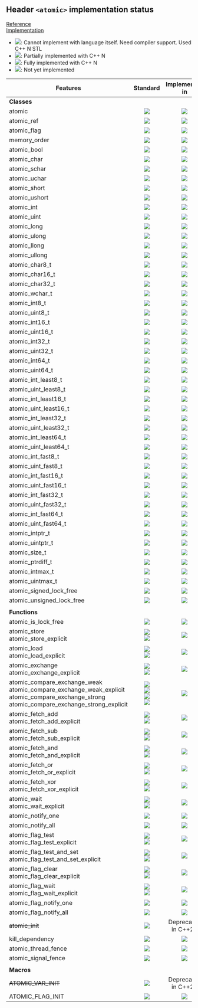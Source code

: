 ## Header `<atomic>` implementation status

[Reference](https://en.cppreference.com/w/cpp/header/atomic)  
[Implementation](../ss/include/ss/atomic.h)

* ![](https://img.shields.io/badge/C%2B%2B-N-red): Cannot implement with language itself. Need compiler support. Used C++ N STL
* ![](https://img.shields.io/badge/C%2B%2B-N-blue): Partially implemented with C++ N
* ![](https://img.shields.io/badge/C%2B%2B-N-green): Fully implemented with C++ N
* ![][notyet]: Not yet implemented

| Features                                     | Standard             | Implemented in                    |
|----------------------------------------------|:--------------------:|:---------------------------------:|
| **Classes**                                  |                      |                                   |
| atomic                                       | ![][cpp11]           | ![][notyet]                       |
| atomic_ref                                   | ![][cpp20]           | ![][notyet]                       |
| atomic_flag                                  | ![][cpp11]           | ![][notyet]                       |
| memory_order                                 | ![][cpp11]           | ![][notyet]                       |
| atomic_bool                                  | ![][cpp11]           | ![][notyet]                       |
| atomic_char                                  | ![][cpp11]           | ![][notyet]                       |
| atomic_schar                                 | ![][cpp11]           | ![][notyet]                       |
| atomic_uchar                                 | ![][cpp11]           | ![][notyet]                       |
| atomic_short                                 | ![][cpp11]           | ![][notyet]                       |
| atomic_ushort                                | ![][cpp11]           | ![][notyet]                       |
| atomic_int                                   | ![][cpp11]           | ![][notyet]                       |
| atomic_uint                                  | ![][cpp11]           | ![][notyet]                       |
| atomic_long                                  | ![][cpp11]           | ![][notyet]                       |
| atomic_ulong                                 | ![][cpp11]           | ![][notyet]                       |
| atomic_llong                                 | ![][cpp11]           | ![][notyet]                       |
| atomic_ullong                                | ![][cpp11]           | ![][notyet]                       |
| atomic_char8_t                               | ![][cpp20]           | ![][notyet]                       |
| atomic_char16_t                              | ![][cpp11]           | ![][notyet]                       |
| atomic_char32_t                              | ![][cpp11]           | ![][notyet]                       |
| atomic_wchar_t                               | ![][cpp11]           | ![][notyet]                       |
| atomic_int8_t                                | ![][cpp11]           | ![][notyet]                       |
| atomic_uint8_t                               | ![][cpp11]           | ![][notyet]                       |
| atomic_int16_t                               | ![][cpp11]           | ![][notyet]                       |
| atomic_uint16_t                              | ![][cpp11]           | ![][notyet]                       |
| atomic_int32_t                               | ![][cpp11]           | ![][notyet]                       |
| atomic_uint32_t                              | ![][cpp11]           | ![][notyet]                       |
| atomic_int64_t                               | ![][cpp11]           | ![][notyet]                       |
| atomic_uint64_t                              | ![][cpp11]           | ![][notyet]                       |
| atomic_int_least8_t                          | ![][cpp11]           | ![][notyet]                       |
| atomic_uint_least8_t                         | ![][cpp11]           | ![][notyet]                       |
| atomic_int_least16_t                         | ![][cpp11]           | ![][notyet]                       |
| atomic_uint_least16_t                        | ![][cpp11]           | ![][notyet]                       |
| atomic_int_least32_t                         | ![][cpp11]           | ![][notyet]                       |
| atomic_uint_least32_t                        | ![][cpp11]           | ![][notyet]                       |
| atomic_int_least64_t                         | ![][cpp11]           | ![][notyet]                       |
| atomic_uint_least64_t                        | ![][cpp11]           | ![][notyet]                       |
| atomic_int_fast8_t                           | ![][cpp11]           | ![][notyet]                       |
| atomic_uint_fast8_t                          | ![][cpp11]           | ![][notyet]                       |
| atomic_int_fast16_t                          | ![][cpp11]           | ![][notyet]                       |
| atomic_uint_fast16_t                         | ![][cpp11]           | ![][notyet]                       |
| atomic_int_fast32_t                          | ![][cpp11]           | ![][notyet]                       |
| atomic_uint_fast32_t                         | ![][cpp11]           | ![][notyet]                       |
| atomic_int_fast64_t                          | ![][cpp11]           | ![][notyet]                       |
| atomic_uint_fast64_t                         | ![][cpp11]           | ![][notyet]                       |
| atomic_intptr_t                              | ![][cpp11]           | ![][notyet]                       |
| atomic_uintptr_t                             | ![][cpp11]           | ![][notyet]                       |
| atomic_size_t                                | ![][cpp11]           | ![][notyet]                       |
| atomic_ptrdiff_t                             | ![][cpp11]           | ![][notyet]                       |
| atomic_intmax_t                              | ![][cpp11]           | ![][notyet]                       |
| atomic_uintmax_t                             | ![][cpp11]           | ![][notyet]                       |
| atomic_signed_lock_free                      | ![][cpp20]           | ![][notyet]                       |
| atomic_unsigned_lock_free                    | ![][cpp20]           | ![][notyet]                       |
|                                              |                      |                                   |
| **Functions**                                |                      |                                   |
| atomic_is_lock_free                          | ![][cpp11]           | ![][notyet]                       |
| atomic_store <br/>atomic_store_explicit      | ![][cpp11] <br/>![][cpp11] | ![][notyet]                       |
| atomic_load <br/>atomic_load_explicit        | ![][cpp11] <br/>![][cpp11] | ![][notyet]                       |
| atomic_exchange <br/>atomic_exchange_explicit | ![][cpp11] <br/>![][cpp11] | ![][notyet]                       |
| atomic_compare_exchange_weak <br/>atomic_compare_exchange_weak_explicit <br/>atomic_compare_exchange_strong <br/>atomic_compare_exchange_strong_explicit | ![][cpp11] <br/>![][cpp11] <br/>![][cpp11] <br/>![][cpp11] | ![][notyet]                       |
| atomic_fetch_add <br/>atomic_fetch_add_explicit | ![][cpp11] <br/>![][cpp11] | ![][notyet]                       |
| atomic_fetch_sub <br/>atomic_fetch_sub_explicit | ![][cpp11] <br/>![][cpp11] | ![][notyet]                       |
| atomic_fetch_and <br/>atomic_fetch_and_explicit | ![][cpp11] <br/>![][cpp11] | ![][notyet]                       |
| atomic_fetch_or <br/>atomic_fetch_or_explicit | ![][cpp11] <br/>![][cpp11] | ![][notyet]                       |
| atomic_fetch_xor <br/>atomic_fetch_xor_explicit | ![][cpp11] <br/>![][cpp11] | ![][notyet]                       |
| atomic_wait <br/>atomic_wait_explicit        | ![][cpp20] <br/>![][cpp20] | ![][notyet]                       |
| atomic_notify_one                            | ![][cpp20]           | ![][notyet]                       |
| atomic_notify_all                            | ![][cpp20]           | ![][notyet]                       |
| atomic_flag_test <br/>atomic_flag_test_explicit | ![][cpp20] <br/>![][cpp20] | ![][notyet]                       |
| atomic_flag_test_and_set <br/>atomic_flag_test_and_set_explicit | ![][cpp11] <br/>![][cpp11] | ![][notyet]                       |
| atomic_flag_clear <br/>atomic_flag_clear_explicit | ![][cpp11] <br/>![][cpp11] | ![][notyet]                       |
| atomic_flag_wait <br/>atomic_flag_wait_explicit | ![][cpp20] <br/>![][cpp20] | ![][notyet]                       |
| atomic_flag_notify_one                       | ![][cpp20]           | ![][notyet]                       |
| atomic_flag_notify_all                       | ![][cpp20]           | ![][notyet]                       |
| ~~atomic_init~~                              | ![][cpp11]           | Deprecated in C++20               |
| kill_dependency                              | ![][cpp11]           | ![][notyet]                       |
| atomic_thread_fence                          | ![][cpp11]           | ![][notyet]                       |
| atomic_signal_fence                          | ![][cpp11]           | ![][notyet]                       |
|                                              |                      |                                   |
| **Macros**                                   |                      |                                   |
| ~~ATOMIC_VAR_INIT~~                          | ![][cpp11]           | Deprecated in C++20               |
| ATOMIC_FLAG_INIT                             | ![][cpp11]           | ![][notyet]                       |


<!--
	C++11: 53	| 0
	C++20: 8	| 0

	Total: 61	| 0-->

[notyet]: https://img.shields.io/badge/Not_yet-orange
[removed]: https://img.shields.io/badge/Removed-red
[legacy]: https://img.shields.io/badge/legacy-grey

[cppno11]: https://img.shields.io/badge/C%2B%2B-11-red
[cppno14]: https://img.shields.io/badge/C%2B%2B-14-red
[cppno17]: https://img.shields.io/badge/C%2B%2B-17-red
[cppno20]: https://img.shields.io/badge/C%2B%2B-20-red
[cppno23]: https://img.shields.io/badge/C%2B%2B-23-red

[cpppt11]: https://img.shields.io/badge/C%2B%2B-11-blue
[cpppt14]: https://img.shields.io/badge/C%2B%2B-14-blue
[cpppt17]: https://img.shields.io/badge/C%2B%2B-17-blue
[cpppt20]: https://img.shields.io/badge/C%2B%2B-20-blue
[cpppt23]: https://img.shields.io/badge/C%2B%2B-23-blue

[cpp11]: https://img.shields.io/badge/C%2B%2B-11-green
[cpp14]: https://img.shields.io/badge/C%2B%2B-14-green
[cpp17]: https://img.shields.io/badge/C%2B%2B-17-green
[cpp20]: https://img.shields.io/badge/C%2B%2B-20-green
[cpp23]: https://img.shields.io/badge/C%2B%2B-23-green
